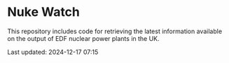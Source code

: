 # Nuke Watch

This repository includes code for retrieving the latest information available on the output of EDF nuclear power plants in the UK.

Last updated: 2024-12-17 07:15